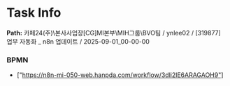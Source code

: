 # Task Info

**Path:** 카페24(주)\본사사업장\[CG]MI본부\MIH그룹\BVO팀 / ynlee02 / [319877] 업무 자동화 _ n8n 업데이트 / 2025-09-01_00-00-00

### BPMN
- ["https://n8n-mi-050-web.hanpda.com/workflow/3dli2lE6ARAGAOH9"]

